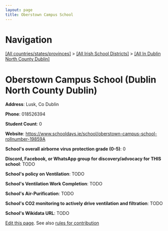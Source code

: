 ```yaml
---
layout: page
title: Oberstown Campus School
---
```

# Navigation

[[All countries/states/provinces]](../../..) > [[All Irish School Districts]](../..) > [[All In Dublin North County Dublin]](..)

# Oberstown Campus School (Dublin North County Dublin)

**Address**: Lusk, Co Dublin

**Phone**: 018526394

**Student Count**: 0

**Website**: <https://www.schooldays.ie/school/oberstown-campus-school-rollnumber-19859A>

**School's overall airborne virus protection grade (0-5)**: 0

**Discord, Facebook, or WhatsApp group for discovery/advocacy for THIS school**: TODO

**School's policy on Ventilation**: TODO

**School's Ventilation Work Completion**: TODO

**School's Air-Purification**: TODO

**School's CO2 monitoring to actively drive ventilation and filtration**: TODO

**School's Wikidata URL**: TODO


[Edit this page](https://github.com/ventilate-schools/Ireland/edit/main/./Dublin_North_County_Dublin/Oberstown_Campus_School.md). See also [rules for contribution](../../../contribution-rules/)